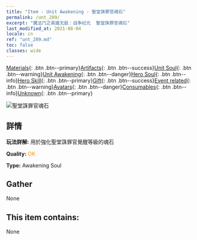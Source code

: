 ```yaml
---
title: "Item - Unit Awakening - 聖堂誅罪官魂石"
permalink: /unt_289/
excerpt: "魔法门之英雄无敌：战争纪元  聖堂誅罪官魂石"
last_modified_at: 2021-08-04
locale: cn
ref: "unt_289.md"
toc: false
classes: wide
---
```

 [Materials](/ItemsCN/){: .btn .btn--primary}[Artifacts](/ItemsCN/Artifacts/){: .btn .btn--success}[Unit Soul](/ItemsCN/UnitSoul/){: .btn .btn--warning}[Unit Awakening](/ItemsCN/UnitAwakening/){: .btn .btn--danger}[Hero Soul](/ItemsCN/HeroSoul/){: .btn .btn--info}[Hero Skill](/ItemsCN/HeroSkill/){: .btn .btn--primary}[Gift](/ItemsCN/Gift/){: .btn .btn--success}[Event related](/ItemsCN/Events/){: .btn .btn--warning}[Avatars](/ItemsCN/Avatars/){: .btn .btn--danger}[Consumables](/ItemsCN/Consumables/){: .btn .btn--info}[Unknown](/ItemsCN/Unknown/){: .btn .btn--primary}

 ![聖堂誅罪官魂石](/images/u/tia_shengqishi.jpg)

## 詳情
 **玩法詳解:** 用於強化聖堂誅罪官覺醒等級的魂石

 **Quality:** <span style="color: #FF8C00">OK</span>

 **Type:** Awakening Soul

## Gather

  None

## This item contains:

  None

